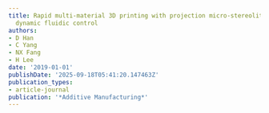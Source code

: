 ```yaml
---
title: Rapid multi-material 3D printing with projection micro-stereolithography using
  dynamic fluidic control
authors:
- D Han
- C Yang
- NX Fang
- H Lee
date: '2019-01-01'
publishDate: '2025-09-18T05:41:20.147463Z'
publication_types:
- article-journal
publication: '*Additive Manufacturing*'
---
```

